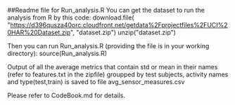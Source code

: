 ##Readme file for Run_analysis.R
You can get the dataset to run the analysis from R by this code: 
download.file(
  "https://d396qusza40orc.cloudfront.net/getdata%2Fprojectfiles%2FUCI%20HAR%20Dataset.zip",
  "dataset.zip")
unzip("dataset.zip")

Then you can run Run_analysis.R (providing the file is in your working directory): 
source(Run_analysis.R)

Output of all the average metrics that contain std or mean in their names (refer to features.txt in the zipfile) groupped by test subjects,
activity names and type(test,train) is saved to file avg_sensor_measures.csv

Please refer to CodeBook.md for details.